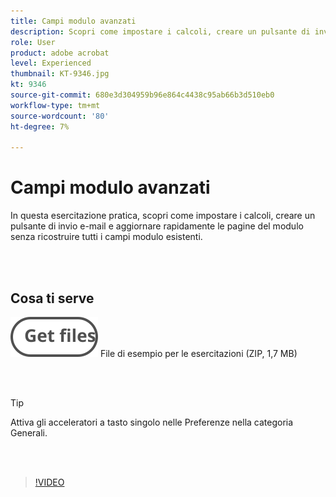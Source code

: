 ```yaml
---
title: Campi modulo avanzati
description: Scopri come impostare i calcoli, creare un pulsante di invio e-mail e aggiornare rapidamente le pagine del modulo senza ricostruire tutti i campi modulo esistenti
role: User
product: adobe acrobat
level: Experienced
thumbnail: KT-9346.jpg
kt: 9346
source-git-commit: 680e3d304959b96e864c4438c95ab66b3d510eb0
workflow-type: tm+mt
source-wordcount: '80'
ht-degree: 7%

---
```


# Campi modulo avanzati

In questa esercitazione pratica, scopri come impostare i calcoli, creare un pulsante di invio e-mail e aggiornare rapidamente le pagine del modulo senza ricostruire tutti i campi modulo esistenti.

<br> 

## Cosa ti serve

[![Scarica file](../assets/Getfiles.svg)](../assets/ProjectEstimate.zip)
File di esempio per le esercitazioni (ZIP, 1,7 MB)

<br> 

>[!TIP]
>
>Attiva gli acceleratori a tasto singolo nelle Preferenze nella categoria Generali.

<br> 

>[!VIDEO](https://video.tv.adobe.com/v/340379?hidetitle=true)